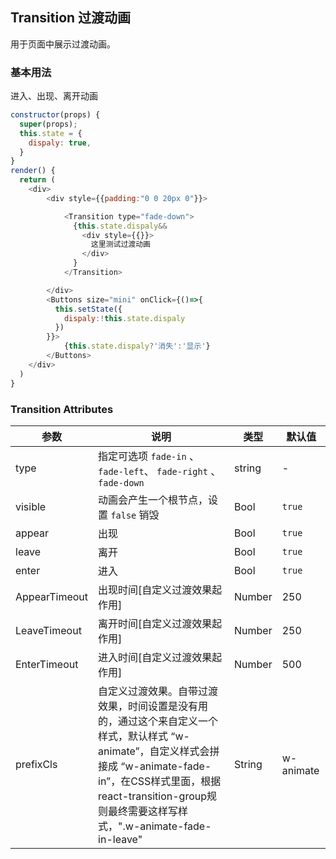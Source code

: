 ## Transition 过渡动画

用于页面中展示过渡动画。

### 基本用法

进入、出现、离开动画

<!--DemoStart-->
```js
constructor(props) {
  super(props);
  this.state = {
    dispaly: true,
  }
}
render() {
  return (
    <div>  
        <div style={{padding:"0 0 20px 0"}}>

            <Transition type="fade-down">
              {this.state.dispaly&&
                <div style={{}}>
                  这里测试过渡动画
                </div>
              }
            </Transition>

        </div>
        <Buttons size="mini" onClick={()=>{
          this.setState({
            dispaly:!this.state.dispaly
          })
        }}>
            {this.state.dispaly?'消失':'显示'}
        </Buttons>
    </div>
  )
}
```
<!--End-->



### Transition Attributes

| 参数      | 说明    | 类型      |  默认值   |
|--------- |-------- |---------- |-------- |
| type | 指定可选项 `fade-in` 、`fade-left`、 `fade-right` 、 `fade-down` | string | - |
| visible | 动画会产生一个根节点，设置 `false` 销毁 | Bool | `true` |
| appear | 出现 | Bool | `true` |
| leave | 离开 | Bool | `true` |
| enter | 进入 | Bool | `true` |
| AppearTimeout | 出现时间[自定义过渡效果起作用] | Number | 250 |
| LeaveTimeout | 离开时间[自定义过渡效果起作用] | Number | 250 |
| EnterTimeout | 进入时间[自定义过渡效果起作用] | Number | 500 |
| prefixCls | 自定义过渡效果。自带过渡效果，时间设置是没有用的，通过这个来自定义一个样式，默认样式 “w-animate”，自定义样式会拼接成 “w-animate-fade-in”，在CSS样式里面，根据react-transition-group规则最终需要这样写样式，".w-animate-fade-in-leave" | String | w-animate |